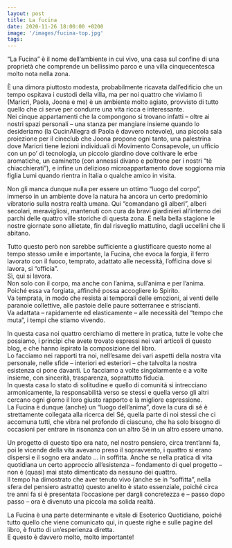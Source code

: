 ```yaml
---
layout: post
title: La fucina
date: 2020-11-26 18:00:00 +0200
image: '/images/fucina-top.jpg'
tags:
---
```


“La Fucina” è il nome dell’ambiente in cui vivo, una casa sul confine di una proprietà
che comprende un bellissimo parco e una villa cinquecentesca molto nota nella zona.

È una dimora piuttosto modesta, probabilmente ricavata dall’edificio che un tempo
ospitava i custodi della villa, ma per noi quattro che viviamo lì (Maricri, Paola, Joona e
me) è un ambiente molto agiato, provvisto di tutto quello che ci serve per condurre
una vita ricca e interessante. <br/>
Nei cinque appartamenti che la compongono si trovano infatti – oltre ai nostri spazi
personali – una stanza per mangiare insieme quando lo desideriamo (la CucinAllegra
di Paola è davvero notevole), una piccola sala proiezione per il cineclub che Joona
propone ogni tanto, una palestrina dove Maricri tiene lezioni individuali di Movimento
Consapevole, un ufficio con un po’ di tecnologia, un piccolo giardino dove coltivare le
erbe aromatiche, un caminetto (con annessi divano e poltrone per i nostri “tè
chiacchierati”), e infine un delizioso microappartamento dove soggiorna mia figlia
Lumi quando rientra in Italia o qualche amico in visita.

Non gli manca dunque nulla per essere un ottimo “luogo del corpo”, immerso in un
ambiente dove la natura ha ancora un certo predominio vibratorio sulla nostra realtà
umana. Qui “comandano gli alberi”, alberi secolari, meravigliosi, mantenuti con cura
da bravi giardinieri all’interno dei parchi delle quattro ville storiche di questa zona. E
nella bella stagione le nostre giornate sono allietate, fin dal risveglio mattutino, dagli
uccellini che li abitano.

Tutto questo però non sarebbe sufficiente a giustificare questo nome al tempo stesso
umile e importante, la Fucina, che evoca la forgia, il ferro lavorato con il fuoco,
temprato, adattato alle necessità, l’officina dove si lavora, si “officia”. <br/>
Sì, qui si lavora. <br/>
Non solo con il corpo, ma anche con l’anima, sull’anima e per l’anima. <br/>
Poiché essa va forgiata, affinché possa accogliere lo Spirito. <br/>
Va temprata, in modo che resista ai temporali delle emozioni, ai venti delle paranoie
collettive, alle pastoie delle paure sotterranee e striscianti. <br/>
Va adattata – rapidamente ed elasticamente – alle necessità del “tempo che muta”, i
tempi che stiamo vivendo.

In questa casa noi quattro cerchiamo di mettere in pratica, tutte le volte che
possiamo, i princìpi che avete trovato espressi nei vari articoli di questo blog, e che
hanno ispirato la composizione del libro. <br/>
Lo facciamo nei rapporti tra noi, nell’esame dei vari aspetti della nostra vita personale,
nelle sfide – interiori ed esteriori – che talvolta la nostra esistenza ci pone davanti. Lo
facciamo a volte singolarmente e a volte insieme, con sincerità, trasparenza,
soprattutto fiducia. <br/>
In questa casa lo stato di solitudine e quello di comunità si intrecciano
armonicamente, la responsabilità verso se stessi e quella verso gli altri cercano ogni
giorno il loro giusto rapporto e la migliore espressione. <br/>
La Fucina è dunque (anche) un “luogo dell’anima”, dove la cura di sé è strettamente
collegata alla ricerca del Sé, quella parte di noi stessi che ci accomuna tutti, che vibra
nel profondo di ciascuno, che ha solo bisogno di occasioni per entrare in risonanza
con un altro Sé in un altro essere umano.

Un progetto di questo tipo era nato, nel nostro pensiero, circa trent’anni fa, poi le
vicende della vita avevano preso il sopravvento, i quattro si erano dispersi e il sogno
era andato … in soffitta. Anche se nella pratica di vita quotidiana un certo approccio
all’esistenza – fondamento di quel progetto – non è (quasi) mai stato dimenticato da
nessuno dei quattro. <br/>
Il tempo ha dimostrato che aver tenuto vivo (anche se in “soffitta”, nella sfera del
pensiero astratto) questo anelito è stato essenziale, poiché circa tre anni fa si è
presentata l’occasione per dargli concretezza e – passo dopo passo – ora è divenuto
una piccola ma solida realtà.

La Fucina è una parte determinante e vitale di Esoterico Quotidiano, poiché tutto
quello che viene comunicato qui, in queste righe e sulle pagine del libro, è frutto di
un’esperienza diretta. <br/>
E questo è davvero molto, molto importante!
